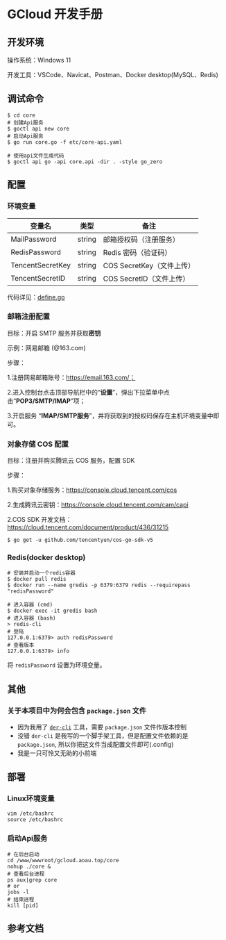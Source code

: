 # GCloud 开发手册

## 开发环境

操作系统：Windows 11

开发工具：VSCode、Navicat、Postman、Docker desktop(MySQL、Redis)



## 调试命令

```shell
$ cd core
# 创建Api服务
$ goctl api new core
# 启动Api服务
$ go run core.go -f etc/core-api.yaml

# 使用api文件生成代码
$ goctl api go -api core.api -dir . -style go_zero
```


## 配置

### 环境变量

| 变量名           | 类型   | 备注                      |
| ---------------- | ------ | ------------------------- |
| MailPassword     | string | 邮箱授权码（注册服务）    |
| RedisPassword    | string | Redis 密码（验证码）      |
| TencentSecretKey | string | COS SecretKey（文件上传） |
| TencentSecretID  | string | COS SecretID（文件上传）  |

代码详见：[define.go](/core/define/define.go)



### 邮箱注册配置

目标：开启 SMTP 服务并获取**密钥**

示例：网易邮箱 (@163.com)

步骤：

1.注册网易邮箱账号：https://email.163.com/；

2.进入控制台点击顶部导航栏中的“**设置**”，弹出下拉菜单中点击“**POP3/SMTP/IMAP**”项；

3.开启服务 “**IMAP/SMTP服务**”，并将获取到的授权码保存在主机环境变量中即可。



### 对象存储 COS 配置

目标：注册并购买腾讯云 COS 服务，配置 SDK

步骤：

1.购买对象存储服务：https://console.cloud.tencent.com/cos

2.生成腾讯云密钥：https://console.cloud.tencent.com/cam/capi

2.COS SDK 开发文档： https://cloud.tencent.com/document/product/436/31215 

```shell
$ go get -u github.com/tencentyun/cos-go-sdk-v5
```



### Redis(docker desktop)

```shell
# 安装并启动一个redis容器
$ docker pull redis
$ docker run --name gredis -p 6379:6379 redis --requirepass "redisPassword"

# 进入容器 (cmd)
$ docker exec -it gredis bash
# 进入容器 (bash)
> redis-cli
# 登陆
127.0.0.1:6379> auth redisPassword
# 查看版本
127.0.0.1:6379> info
```

将 `redisPassword` 设置为环境变量。



## 其他

### 关于本项目中为何会包含 `package.json` 文件

- 因为我用了 [`der-cli`](https://der-cli.vercel.app) 工具，需要 `package.json` 文件作版本控制
- 没错 `der-cli` 是我写的一个脚手架工具，但是配置文件依赖的是 `package.json`, 所以你把这文件当成配置文件即可(.config)
- 我是一只可怜又无助的小前端

## 部署

### Linux环境变量

```shell
vim /etc/bashrc
source /etc/bashrc
```

### 启动Api服务

```shell
# 在后台启动
cd /www/wwwroot/gcloud.aoau.top/core
nohup ./core &
# 查看后台进程
ps aux|grep core
# or
jobs -l
# 结束进程
kill [pid]
```
## 参考文档

[1]: https://golang.org/	"Go语言官网"
[2]: https://go-zero.dev/docs/quick-start/monolithic-service	"Go-Zero 单体服务"
[3]: https://gorm.io/docs	"gorm"
[4]: https://console.cloud.tencent.com/cos	"COS控制台"
[5]: https://cloud.tencent.com/document/product/436/31215	"COS开发文档"
[6]: https://console.cloud.tencent.com/cam/capi	"腾讯云密钥"
